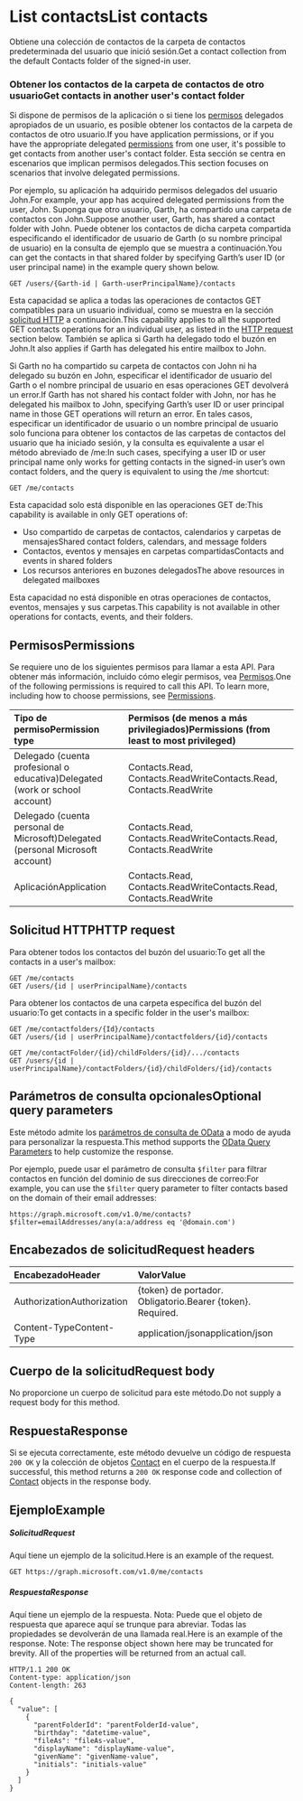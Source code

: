 # <a name="list-contacts"></a><span data-ttu-id="5d4d1-101">List contacts</span><span class="sxs-lookup"><span data-stu-id="5d4d1-101">List contacts</span></span>

<span data-ttu-id="5d4d1-102">Obtiene una colección de contactos de la carpeta de contactos predeterminada del usuario que inició sesión.</span><span class="sxs-lookup"><span data-stu-id="5d4d1-102">Get a contact collection from the default Contacts folder of the signed-in user.</span></span>


### <a name="get-contacts-in-another-users-contact-folder"></a><span data-ttu-id="5d4d1-103">Obtener los contactos de la carpeta de contactos de otro usuario</span><span class="sxs-lookup"><span data-stu-id="5d4d1-103">Get contacts in another user's contact folder</span></span>

<span data-ttu-id="5d4d1-104">Si dispone de permisos de la aplicación o si tiene los [permisos](#permissions) delegados apropiados de un usuario, es posible obtener los contactos de la carpeta de contactos de otro usuario.</span><span class="sxs-lookup"><span data-stu-id="5d4d1-104">If you have application permissions, or if you have the appropriate delegated [permissions](#permissions) from one user, it's possible to get contacts from another user's contact folder.</span></span> <span data-ttu-id="5d4d1-105">Esta sección se centra en escenarios que implican permisos delegados.</span><span class="sxs-lookup"><span data-stu-id="5d4d1-105">This section focuses on scenarios that involve delegated permissions.</span></span>

<span data-ttu-id="5d4d1-106">Por ejemplo, su aplicación ha adquirido permisos delegados del usuario John.</span><span class="sxs-lookup"><span data-stu-id="5d4d1-106">For example, your app has acquired delegated permissions from the user, John.</span></span> <span data-ttu-id="5d4d1-107">Suponga que otro usuario, Garth, ha compartido una carpeta de contactos con John.</span><span class="sxs-lookup"><span data-stu-id="5d4d1-107">Suppose another user, Garth, has shared a contact folder with John.</span></span> <span data-ttu-id="5d4d1-108">Puede obtener los contactos de dicha carpeta compartida especificando el identificador de usuario de Garth (o su nombre principal de usuario) en la consulta de ejemplo que se muestra a continuación.</span><span class="sxs-lookup"><span data-stu-id="5d4d1-108">You can get the contacts in that shared folder by specifying Garth’s user ID (or user principal name) in the example query shown below.</span></span>

<!-- { "blockType": "ignored" } -->
```http
GET /users/{Garth-id | Garth-userPrincipalName}/contacts
```

<span data-ttu-id="5d4d1-109">Esta capacidad se aplica a todas las operaciones de contactos GET compatibles para un usuario individual, como se muestra en la sección [solicitud HTTP](#http-request) a continuación.</span><span class="sxs-lookup"><span data-stu-id="5d4d1-109">This capability applies to all the supported GET contacts operations for an individual user, as listed in the [HTTP request](#http-request) section below.</span></span> <span data-ttu-id="5d4d1-110">También se aplica si Garth ha delegado todo el buzón en John.</span><span class="sxs-lookup"><span data-stu-id="5d4d1-110">It also applies if Garth has delegated his entire mailbox to John.</span></span>

<span data-ttu-id="5d4d1-111">Si Garth no ha compartido su carpeta de contactos con John ni ha delegado su buzón en John, especificar el identificador de usuario del Garth o el nombre principal de usuario en esas operaciones GET devolverá un error.</span><span class="sxs-lookup"><span data-stu-id="5d4d1-111">If Garth has not shared his contact folder with John, nor has he delegated his mailbox to John, specifying Garth’s user ID or user principal name in those GET operations will return an error.</span></span> <span data-ttu-id="5d4d1-112">En tales casos, especificar un identificador de usuario o un nombre principal de usuario solo funciona para obtener los contactos de las carpetas de contactos del usuario que ha iniciado sesión, y la consulta es equivalente a usar el método abreviado de /me:</span><span class="sxs-lookup"><span data-stu-id="5d4d1-112">In such cases, specifying a user ID or user principal name only works for getting contacts in the signed-in user’s own contact folders, and the query is equivalent to using the /me shortcut:</span></span>

<!-- { "blockType": "ignored" } -->
```http
GET /me/contacts
```

<span data-ttu-id="5d4d1-113">Esta capacidad solo está disponible en las operaciones GET de:</span><span class="sxs-lookup"><span data-stu-id="5d4d1-113">This capability is available in only GET operations of:</span></span>

- <span data-ttu-id="5d4d1-114">Uso compartido de carpetas de contactos, calendarios y carpetas de mensajes</span><span class="sxs-lookup"><span data-stu-id="5d4d1-114">Shared contact folders, calendars, and message folders</span></span> 
- <span data-ttu-id="5d4d1-115">Contactos, eventos y mensajes en carpetas compartidas</span><span class="sxs-lookup"><span data-stu-id="5d4d1-115">Contacts and events in shared folders</span></span>
- <span data-ttu-id="5d4d1-116">Los recursos anteriores en buzones delegados</span><span class="sxs-lookup"><span data-stu-id="5d4d1-116">The above resources in delegated mailboxes</span></span>

<span data-ttu-id="5d4d1-117">Esta capacidad no está disponible en otras operaciones de contactos, eventos, mensajes y sus carpetas.</span><span class="sxs-lookup"><span data-stu-id="5d4d1-117">This capability is not available in other operations for contacts, events, and their folders.</span></span>


## <a name="permissions"></a><span data-ttu-id="5d4d1-118">Permisos</span><span class="sxs-lookup"><span data-stu-id="5d4d1-118">Permissions</span></span>
<span data-ttu-id="5d4d1-p105">Se requiere uno de los siguientes permisos para llamar a esta API. Para obtener más información, incluido cómo elegir permisos, vea [Permisos](../../../concepts/permissions_reference.md).</span><span class="sxs-lookup"><span data-stu-id="5d4d1-p105">One of the following permissions is required to call this API. To learn more, including how to choose permissions, see [Permissions](../../../concepts/permissions_reference.md).</span></span>

|<span data-ttu-id="5d4d1-121">Tipo de permiso</span><span class="sxs-lookup"><span data-stu-id="5d4d1-121">Permission type</span></span>      | <span data-ttu-id="5d4d1-122">Permisos (de menos a más privilegiados)</span><span class="sxs-lookup"><span data-stu-id="5d4d1-122">Permissions (from least to most privileged)</span></span>              |
|:--------------------|:---------------------------------------------------------|
|<span data-ttu-id="5d4d1-123">Delegado (cuenta profesional o educativa)</span><span class="sxs-lookup"><span data-stu-id="5d4d1-123">Delegated (work or school account)</span></span> | <span data-ttu-id="5d4d1-124">Contacts.Read, Contacts.ReadWrite</span><span class="sxs-lookup"><span data-stu-id="5d4d1-124">Contacts.Read, Contacts.ReadWrite</span></span>    |
|<span data-ttu-id="5d4d1-125">Delegado (cuenta personal de Microsoft)</span><span class="sxs-lookup"><span data-stu-id="5d4d1-125">Delegated (personal Microsoft account)</span></span> | <span data-ttu-id="5d4d1-126">Contacts.Read, Contacts.ReadWrite</span><span class="sxs-lookup"><span data-stu-id="5d4d1-126">Contacts.Read, Contacts.ReadWrite</span></span>    |
|<span data-ttu-id="5d4d1-127">Aplicación</span><span class="sxs-lookup"><span data-stu-id="5d4d1-127">Application</span></span> | <span data-ttu-id="5d4d1-128">Contacts.Read, Contacts.ReadWrite</span><span class="sxs-lookup"><span data-stu-id="5d4d1-128">Contacts.Read, Contacts.ReadWrite</span></span> |

## <a name="http-request"></a><span data-ttu-id="5d4d1-129">Solicitud HTTP</span><span class="sxs-lookup"><span data-stu-id="5d4d1-129">HTTP request</span></span>

<span data-ttu-id="5d4d1-130">Para obtener todos los contactos del buzón del usuario:</span><span class="sxs-lookup"><span data-stu-id="5d4d1-130">To get all the contacts in a user's mailbox:</span></span>

<!-- { "blockType": "ignored" } -->
```http
GET /me/contacts
GET /users/{id | userPrincipalName}/contacts
```

<span data-ttu-id="5d4d1-131">Para obtener los contactos de una carpeta específica del buzón del usuario:</span><span class="sxs-lookup"><span data-stu-id="5d4d1-131">To get contacts in a specific folder in the user's mailbox:</span></span>

<!-- { "blockType": "ignored" } -->
```http
GET /me/contactfolders/{Id}/contacts
GET /users/{id | userPrincipalName}/contactfolders/{id}/contacts

GET /me/contactFolder/{id}/childFolders/{id}/.../contacts
GET /users/{id | userPrincipalName}/contactFolders/{id}/childFolders/{id}/contacts
```
## <a name="optional-query-parameters"></a><span data-ttu-id="5d4d1-132">Parámetros de consulta opcionales</span><span class="sxs-lookup"><span data-stu-id="5d4d1-132">Optional query parameters</span></span>
<span data-ttu-id="5d4d1-133">Este método admite los [parámetros de consulta de OData](http://developer.microsoft.com/en-us/graph/docs/overview/query_parameters) a modo de ayuda para personalizar la respuesta.</span><span class="sxs-lookup"><span data-stu-id="5d4d1-133">This method supports the [OData Query Parameters](http://developer.microsoft.com/en-us/graph/docs/overview/query_parameters) to help customize the response.</span></span>

<span data-ttu-id="5d4d1-134">Por ejemplo, puede usar el parámetro de consulta `$filter` para filtrar contactos en función del dominio de sus direcciones de correo:</span><span class="sxs-lookup"><span data-stu-id="5d4d1-134">For example, you can use the `$filter` query parameter to filter contacts based on the domain of their email addresses:</span></span>

`https://graph.microsoft.com/v1.0/me/contacts?$filter=emailAddresses/any(a:a/address eq '@domain.com')`



## <a name="request-headers"></a><span data-ttu-id="5d4d1-135">Encabezados de solicitud</span><span class="sxs-lookup"><span data-stu-id="5d4d1-135">Request headers</span></span>
| <span data-ttu-id="5d4d1-136">Encabezado</span><span class="sxs-lookup"><span data-stu-id="5d4d1-136">Header</span></span>       | <span data-ttu-id="5d4d1-137">Valor</span><span class="sxs-lookup"><span data-stu-id="5d4d1-137">Value</span></span> |
|:---------------|:--------|
| <span data-ttu-id="5d4d1-138">Authorization</span><span class="sxs-lookup"><span data-stu-id="5d4d1-138">Authorization</span></span>  | <span data-ttu-id="5d4d1-p106">{token} de portador. Obligatorio.</span><span class="sxs-lookup"><span data-stu-id="5d4d1-p106">Bearer {token}. Required.</span></span>  |
| <span data-ttu-id="5d4d1-141">Content-Type</span><span class="sxs-lookup"><span data-stu-id="5d4d1-141">Content-Type</span></span>   | <span data-ttu-id="5d4d1-142">application/json</span><span class="sxs-lookup"><span data-stu-id="5d4d1-142">application/json</span></span>  |

## <a name="request-body"></a><span data-ttu-id="5d4d1-143">Cuerpo de la solicitud</span><span class="sxs-lookup"><span data-stu-id="5d4d1-143">Request body</span></span>
<span data-ttu-id="5d4d1-144">No proporcione un cuerpo de solicitud para este método.</span><span class="sxs-lookup"><span data-stu-id="5d4d1-144">Do not supply a request body for this method.</span></span>

## <a name="response"></a><span data-ttu-id="5d4d1-145">Respuesta</span><span class="sxs-lookup"><span data-stu-id="5d4d1-145">Response</span></span>

<span data-ttu-id="5d4d1-146">Si se ejecuta correctamente, este método devuelve un código de respuesta `200 OK` y la colección de objetos [Contact](../resources/contact.md) en el cuerpo de la respuesta.</span><span class="sxs-lookup"><span data-stu-id="5d4d1-146">If successful, this method returns a `200 OK` response code and collection of [Contact](../resources/contact.md) objects in the response body.</span></span>
## <a name="example"></a><span data-ttu-id="5d4d1-147">Ejemplo</span><span class="sxs-lookup"><span data-stu-id="5d4d1-147">Example</span></span>
##### <a name="request"></a><span data-ttu-id="5d4d1-148">Solicitud</span><span class="sxs-lookup"><span data-stu-id="5d4d1-148">Request</span></span>
<span data-ttu-id="5d4d1-149">Aquí tiene un ejemplo de la solicitud.</span><span class="sxs-lookup"><span data-stu-id="5d4d1-149">Here is an example of the request.</span></span>
<!-- {
  "blockType": "request",
  "name": "get_contacts"
}-->
```http
GET https://graph.microsoft.com/v1.0/me/contacts
```


##### <a name="response"></a><span data-ttu-id="5d4d1-150">Respuesta</span><span class="sxs-lookup"><span data-stu-id="5d4d1-150">Response</span></span>
<span data-ttu-id="5d4d1-p107">Aquí tiene un ejemplo de la respuesta. Nota: Puede que el objeto de respuesta que aparece aquí se trunque para abreviar. Todas las propiedades se devolverán de una llamada real.</span><span class="sxs-lookup"><span data-stu-id="5d4d1-p107">Here is an example of the response. Note: The response object shown here may be truncated for brevity. All of the properties will be returned from an actual call.</span></span>
<!-- {
  "blockType": "response",
  "truncated": true,
  "@odata.type": "microsoft.graph.contact",
  "isCollection": true
} -->
```http
HTTP/1.1 200 OK
Content-type: application/json
Content-length: 263

{
  "value": [
    {
      "parentFolderId": "parentFolderId-value",
      "birthday": "datetime-value",
      "fileAs": "fileAs-value",
      "displayName": "displayName-value",
      "givenName": "givenName-value",
      "initials": "initials-value"
    }
  ]
}
```

<!-- uuid: 8fcb5dbc-d5aa-4681-8e31-b001d5168d79
2015-10-25 14:57:30 UTC -->
<!-- {
  "type": "#page.annotation",
  "description": "List contacts",
  "keywords": "",
  "section": "documentation",
  "tocPath": ""
}-->
